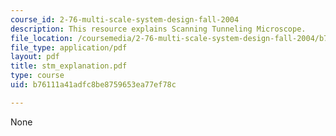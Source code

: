 ```yaml
---
course_id: 2-76-multi-scale-system-design-fall-2004
description: This resource explains Scanning Tunneling Microscope.
file_location: /coursemedia/2-76-multi-scale-system-design-fall-2004/b76111a41adfc8be8759653ea77ef78c_stm_explanation.pdf
file_type: application/pdf
layout: pdf
title: stm_explanation.pdf
type: course
uid: b76111a41adfc8be8759653ea77ef78c

---
```

None